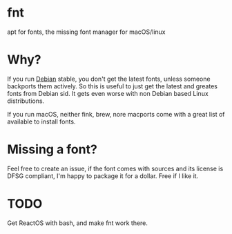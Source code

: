 # fnt
apt for fonts, the missing font manager for macOS/linux

# Why?

If you run [Debian](www.debian.org) stable, you don't get the latest fonts, unless someone backports them actively. So this is useful to just get the latest and greates fonts from Debian sid. It gets even worse with non Debian based Linux distributions.

If you run macOS, neither fink, brew, nore macports come with a great list of available to install fonts.

# Missing a font?

Feel free to create an issue, if the font comes with sources and its license is DFSG compliant, I'm happy to package it for a dollar. Free if I like it.

# TODO

Get ReactOS with bash, and make fnt work there.
